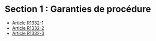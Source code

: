 # Section 1 : Garanties de procédure

* [Article R1332-1](./LEGIARTI000018536889.md)
* [Article R1332-2](./LEGIARTI000018536887.md)
* [Article R1332-3](./LEGIARTI000018536885.md)
